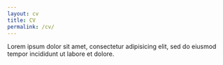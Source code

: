 ```yaml
---
layout: cv
title: CV
permalink: /cv/
---
```


Lorem ipsum dolor sit amet, consectetur adipisicing elit, sed do eiusmod tempor incididunt ut labore et dolore.

